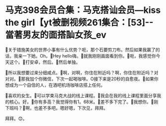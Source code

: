 # 马克398会员合集：马克搭讪会员—kiss the girl【yt被删视频261集合：[53]--當著男友的面搭訕女孩_ev

🎼关于错施美女的世界小事有什么优势？呃，那个石要剪刀布。然后如果我赢了的话，我亲一下她。Oh。🎼Hey hello嗨。🎼就我刚刚画面看到你。🎼呃，我感觉你今天这个。🎼打安卓，然后。🎼然后单独。

🎼所以我想要过来分细咸点。🎼啊，对啊，你住在附近吗？啊，你住在附近吗？对对对。🎼那我加个你微信，下次一起喝咖啡。O接下来是20秒的自愈夜。🎼如果你想成为一个自信的人，在酒吧机场咖啡店搭上任何。

🎼喜欢的女生。🎼可以学束马克大战的线上课程。🎼我会在我的线上课程里面分享我的核心。好。🎼你有多高？我觉得你有1。68米。🎼差不多下完了。🎼我想你。🎼刚下班吗？🎼啊，也差不多吧。嗯好嗯，下次见，拜拜。

拜拜。😊。